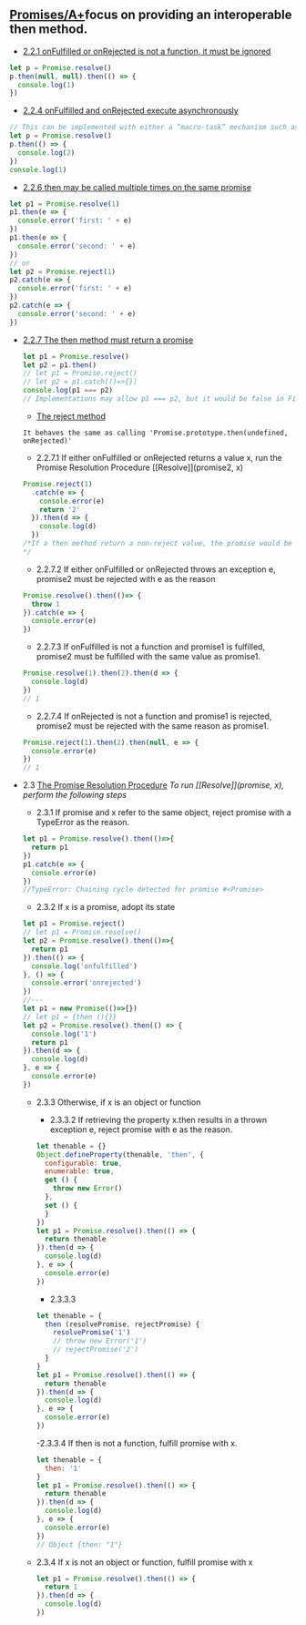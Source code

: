 ## [Promises/A+](https://promisesaplus.com/)focus on providing an interoperable then method.

- [2.2.1 onFulfilled or onRejected is not a function, it must be ignored](https://promisesaplus.com/#point-23)
```js
let p = Promise.resolve()
p.then(null, null).then(() => {
  console.log(1)
})
```

- [2.2.4 onFulfilled and onRejected execute asynchronously](https://promisesaplus.com/#point-34)
```js
// This can be implemented with either a “macro-task” mechanism such as setTimeout or setImmediate, or with a “micro-task” mechanism such as MutationObserver or process.nextTick.
let p = Promise.resolve()
p.then(() => {
  console.log(2)
})
console.log(1)
```

- [2.2.6 then may be called multiple times on the same promise](https://promisesaplus.com/#point-36)
```js
let p1 = Promise.resolve(1)
p1.then(e => {
  console.error('first: ' + e)
})
p1.then(e => {
  console.error('second: ' + e)
})
// or
let p2 = Promise.reject(1)
p2.catch(e => {
  console.error('first: ' + e)
})
p2.catch(e => {
  console.error('second: ' + e)
})
```

- [2.2.7 The then method must return a promise](https://promisesaplus.com/#point-39)
  ```js
  let p1 = Promise.resolve()
  let p2 = p1.then()
  // let p1 = Promise.reject()
  // let p2 = p1.catch(()=>{})
  console.log(p1 === p2)
  // Implementations may allow p1 === p2, but it would be false in Firefox 59.0.2 and Chrome 65.0.3325.181 and node v8.10.0 etc.
  ```

  - [The reject method](https://developer.mozilla.org/en-US/docs/Web/JavaScript/Reference/Global_Objects/Promise/catch)
  ```
  It behaves the same as calling 'Promise.prototype.then(undefined, onRejected)'
  ```

  - 2.2.7.1 If either onFulfilled or onRejected returns a value x, run the Promise Resolution Procedure [[Resolve]](promise2, x)
  ```js
  Promise.reject(1)
    .catch(e => {
      console.error(e)
      return '2'
    }).then(d => {
      console.log(d)
    })
  /*If a then method return a non-reject value, the promise would be fulfilled
  */
  ```

  - 2.2.7.2 If either onFulfilled or onRejected throws an exception e, promise2 must be rejected with e as the reason
  ```js
  Promise.resolve().then(()=> {
    throw 1
  }).catch(e => {
    console.error(e)
  })
  ```

  - 2.2.7.3 If onFulfilled is not a function and promise1 is fulfilled, promise2 must be fulfilled with the same value as promise1.
  ```js
  Promise.resolve(1).then(2).then(d => {
    console.log(d)
  })
  // 1
  ```

  - 2.2.7.4 If onRejected is not a function and promise1 is rejected, promise2 must be rejected with the same reason as promise1.
  ```js
  Promise.reject(1).then(2).then(null, e => {
    console.error(e)
  })
  // 1
  ```

- 2.3 [The Promise Resolution Procedure](https://promisesaplus.com/#the-promise-resolution-procedure)
*To run [[Resolve]](promise, x), perform the following steps*

  - 2.3.1 If promise and x refer to the same object, reject promise with a TypeError as the reason.
  ```js
  let p1 = Promise.resolve().then(()=>{
    return p1
  })
  p1.catch(e => {
    console.error(e)
  })
  //TypeError: Chaining cycle detected for promise #<Promise>
  ```

  - 2.3.2 If x is a promise, adopt its state
  ```js
  let p1 = Promise.reject()
  // let p1 = Promise.resolve()
  let p2 = Promise.resolve().then(()=>{
    return p1
  }).then(() => {
    console.log('onfulfilled')
  }, () => {
    console.error('onrejected')
  })
  //---
  let p1 = new Promise(()=>{})
  // let p1 = {then (){}}
  let p2 = Promise.resolve().then(() => {
    console.log('1')
    return p1
  }).then(d => {
    console.log(d)
  }, e => {
    console.error(e)
  })
  ```

  - 2.3.3 Otherwise, if x is an object or function
    - 2.3.3.2 If retrieving the property x.then results in a thrown exception e, reject promise with e as the reason.
    ```js
    let thenable = {}
    Object.defineProperty(thenable, 'then', {
      configurable: true,
      enumerable: true,
      get () {
        throw new Error()
      },
      set () {
      }
    })
    let p1 = Promise.resolve().then(() => {
      return thenable
    }).then(d => {
      console.log(d)
    }, e => {
      console.error(e)
    })
    ```
    - 2.3.3.3
    ```js
    let thenable = {
      then (resolvePromise, rejectPromise) {
        resolvePromise('1')
        // throw new Error('1')
        // rejectPromise('2')
      }
    }
    let p1 = Promise.resolve().then(() => {
      return thenable
    }).then(d => {
      console.log(d)
    }, e => {
      console.error(e)
    })
    ```
    -2.3.3.4 If then is not a function, fulfill promise with x.
    ```js
    let thenable = {
      then: '1'
    }
    let p1 = Promise.resolve().then(() => {
      return thenable
    }).then(d => {
      console.log(d)
    }, e => {
      console.error(e)
    })
    // Object {then: "1"}
    ```

  - 2.3.4 If x is not an object or function, fulfill promise with x
    ```js
    let p1 = Promise.resolve().then(() => {
      return 1
    }).then(d => {
      console.log(d)
    })
    ```